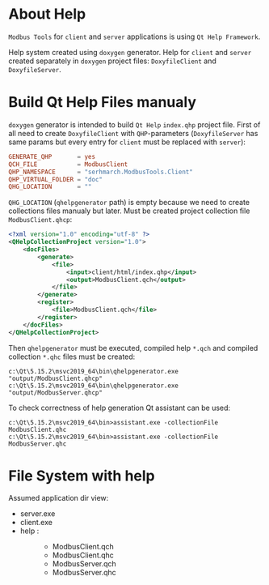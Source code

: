 # About Help

`Modbus Tools` for `client` and `server` applications is using `Qt Help Framework`.

Help system created using `doxygen` generator.
Help for `client` and `server` created separately in `doxygen` project files: 
`DoxyfileClient` and `DoxyfileServer`.

# Build Qt Help Files manualy

`doxygen` generator is intended to build `Qt Help` `index.qhp` project file. 
First of all need to create `DoxyfileClient`  with `QHP`-parameters 
(`DoxyfileServer` has same params but every entry for `client` must be replaced with `server`):

```conf
GENERATE_QHP       = yes
QCH_FILE           = ModbusClient
QHP_NAMESPACE      = "serhmarch.ModbusTools.Client"
QHP_VIRTUAL_FOLDER = "doc"
QHG_LOCATION       = ""
```

`QHG_LOCATION` (`qhelpgenerator` path) is empty because we need to create collections files manualy but later.
Must be created project collection file `ModbusClient.qhcp`:
```xml
<?xml version="1.0" encoding="utf-8" ?> 
<QHelpCollectionProject version="1.0">
    <docFiles>
        <generate>
            <file>
                <input>client/html/index.qhp</input>
                <output>ModbusClient.qch</output>
            </file>
        </generate>
        <register>
            <file>ModbusClient.qch</file>
        </register>
    </docFiles>
</QHelpCollectionProject>
```

Then `qhelpgenerator` must be executed, compiled help `*.qch` and compiled collection `*.qhc` files must be created:

```console
c:\Qt\5.15.2\msvc2019_64\bin\qhelpgenerator.exe "output/ModbusClient.qhcp"
c:\Qt\5.15.2\msvc2019_64\bin\qhelpgenerator.exe "output/ModbusServer.qhcp"
```

To check correctness of help generation Qt assistant can be used:
```console
c:\Qt\5.15.2\msvc2019_64\bin>assistant.exe -collectionFile ModbusClient.qhc
c:\Qt\5.15.2\msvc2019_64\bin>assistant.exe -collectionFile ModbusServer.qhc
```

# File System with help

Assumed application dir view:
* server.exe
* client.exe
* help : <dir>
    * ModbusClient.qch
    * ModbusClient.qhc
    * ModbusServer.qch
    * ModbusServer.qhc

